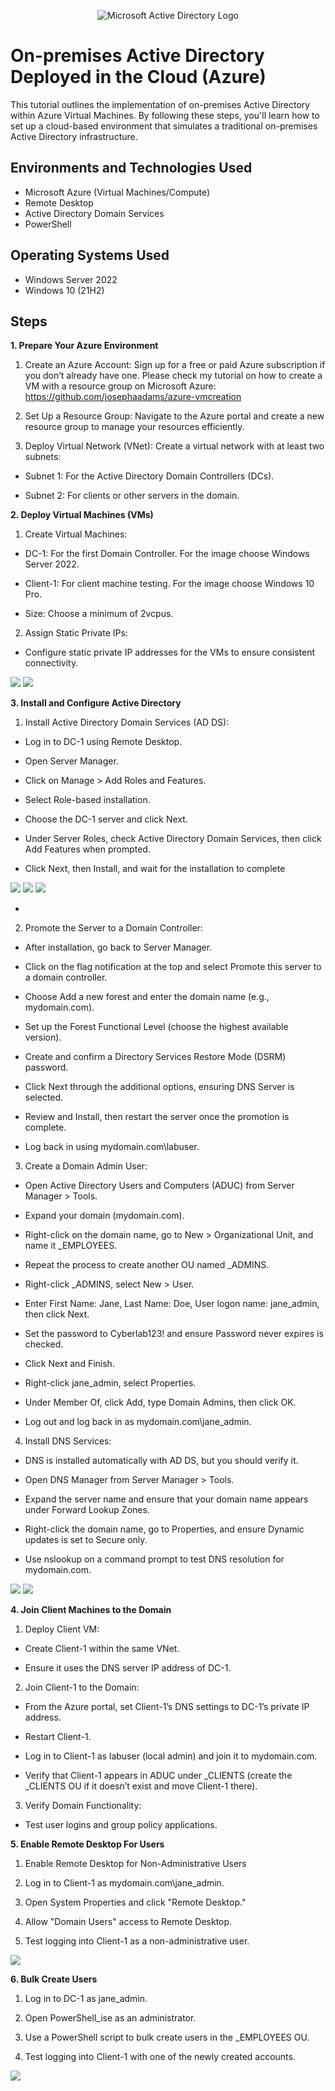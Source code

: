 <p align="center">
<img src="https://i.imgur.com/pU5A58S.png" alt="Microsoft Active Directory Logo"/>
</p>

<h1>On-premises Active Directory Deployed in the Cloud (Azure)</h1>
This tutorial outlines the implementation of on-premises Active Directory within Azure Virtual Machines. By following these steps, you'll learn how to set up a cloud-based environment that simulates a traditional on-premises Active Directory infrastructure.<br />


<h2>Environments and Technologies Used</h2>

- Microsoft Azure (Virtual Machines/Compute)
- Remote Desktop
- Active Directory Domain Services
- PowerShell

<h2>Operating Systems Used </h2>

- Windows Server 2022
- Windows 10 (21H2)

<h2>Steps</h2>



**1. Prepare Your Azure Environment**

1. Create an Azure Account: Sign up for a free or paid Azure subscription if you don’t already have one. Please check my tutorial on how to create a VM with a resource group on Microsoft Azure: https://github.com/josephaadams/azure-vmcreation

2. Set Up a Resource Group: Navigate to the Azure portal and create a new resource group to manage your resources efficiently.

3. Deploy Virtual Network (VNet): Create a virtual network with at least two subnets:

- Subnet 1: For the Active Directory Domain Controllers (DCs).

- Subnet 2: For clients or other servers in the domain.


**2. Deploy Virtual Machines (VMs)**

1. Create Virtual Machines:

- DC-1: For the first Domain Controller. For the image choose Windows Server 2022.

- Client-1: For client machine testing. For the image choose Windows 10 Pro.

- Size: Choose a minimum of 2vcpus.

2. Assign Static Private IPs:

- Configure static private IP addresses for the VMs to ensure consistent connectivity.

<img src="https://i.imgur.com/zHMw1jx.png"/>
<img src="https://i.imgur.com/DaRp0Ai.png"/>



**3. Install and Configure Active Directory**


1. Install Active Directory Domain Services (AD DS):

- Log in to DC-1 using Remote Desktop.

- Open Server Manager.

- Click on Manage > Add Roles and Features.

- Select Role-based installation.

- Choose the DC-1 server and click Next.

- Under Server Roles, check Active Directory Domain Services, then click Add Features when prompted.

- Click Next, then Install, and wait for the installation to complete


<img src="https://i.imgur.com/TvT0yXh.png"/>
<img src="https://i.imgur.com/BsIs29m.png"/>
<img src="https://i.imgur.com/r9ZAaIp.png"/>

- 

  

2. Promote the Server to a Domain Controller:

- After installation, go back to Server Manager.

- Click on the flag notification at the top and select Promote this server to a domain controller.

- Choose Add a new forest and enter the domain name (e.g., mydomain.com).

- Set up the Forest Functional Level (choose the highest available version).

- Create and confirm a Directory Services Restore Mode (DSRM) password.

- Click Next through the additional options, ensuring DNS Server is selected.

- Review and Install, then restart the server once the promotion is complete.

- Log back in using mydomain.com\labuser.

  

3. Create a Domain Admin User:

- Open Active Directory Users and Computers (ADUC) from Server Manager > Tools.

- Expand your domain (mydomain.com).

- Right-click on the domain name, go to New > Organizational Unit, and name it _EMPLOYEES.

- Repeat the process to create another OU named _ADMINS.

- Right-click _ADMINS, select New > User.

- Enter First Name: Jane, Last Name: Doe, User logon name: jane_admin, then click Next.

- Set the password to Cyberlab123! and ensure Password never expires is checked.
  
- Click Next and Finish.

- Right-click jane_admin, select Properties.

- Under Member Of, click Add, type Domain Admins, then click OK.

- Log out and log back in as mydomain.com\jane_admin.

  

4. Install DNS Services:

- DNS is installed automatically with AD DS, but you should verify it.

- Open DNS Manager from Server Manager > Tools.

- Expand the server name and ensure that your domain name appears under Forward Lookup Zones.

- Right-click the domain name, go to Properties, and ensure Dynamic updates is set to Secure only.

- Use nslookup on a command prompt to test DNS resolution for mydomain.com.

<img src="https://i.imgur.com/prh9Zsl.png"/>
<img src="https://i.imgur.com/XAM3FK0.png"/>


**4. Join Client Machines to the Domain**


1. Deploy Client VM:

- Create Client-1 within the same VNet.

- Ensure it uses the DNS server IP address of DC-1.

2. Join Client-1 to the Domain:

- From the Azure portal, set Client-1’s DNS settings to DC-1’s private IP address.

- Restart Client-1.

- Log in to Client-1 as labuser (local admin) and join it to mydomain.com.

- Verify that Client-1 appears in ADUC under _CLIENTS (create the _CLIENTS OU if it doesn’t exist and move Client-1 there).

3. Verify Domain Functionality:

- Test user logins and group policy applications.


**5. Enable Remote Desktop For Users**

1. Enable Remote Desktop for Non-Administrative Users

2. Log in to Client-1 as mydomain.com\jane_admin.

3. Open System Properties and click "Remote Desktop."

4. Allow "Domain Users" access to Remote Desktop.

5. Test logging into Client-1 as a non-administrative user.


<img src="https://i.imgur.com/m8pri8l.png"/>

**6. Bulk Create Users**

1. Log in to DC-1 as jane_admin.

2. Open PowerShell_ise as an administrator.

3. Use a PowerShell script to bulk create users in the _EMPLOYEES OU.

4. Test logging into Client-1 with one of the newly created accounts.

<img src="https://i.imgur.com/lMPKPUa.png"/>



